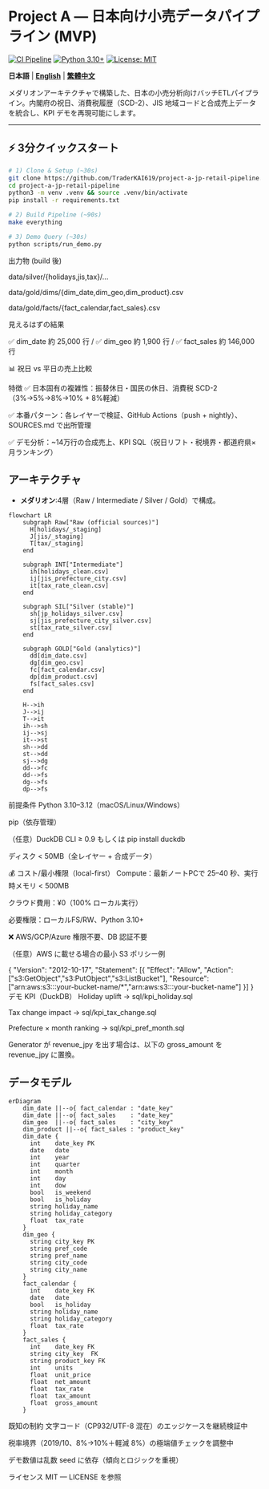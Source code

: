 # Project A — 日本向け小売データパイプライン (MVP)
[![CI Pipeline](https://github.com/TraderKAI619/project-a-jp-retail-pipeline/workflows/CI%20Pipeline/badge.svg)](https://github.com/TraderKAI619/project-a-jp-retail-pipeline/actions)
[![Python 3.10+](https://img.shields.io/badge/python-3.10+-blue.svg)](https://www.python.org/downloads/)
[![License: MIT](https://img.shields.io/badge/License-MIT-yellow.svg)](LICENSE)

**日本語** | [**English**](README.md) | [**繁體中文**](README_zh.md)

メダリオンアーキテクチャで構築した、日本の小売分析向けバッチETLパイプライン。内閣府の祝日、消費税履歴（SCD-2）、JIS 地域コードと合成売上データを統合し、KPI デモを再現可能にします。

---

## ⚡ 3分クイックスタート
```bash
# 1) Clone & Setup (~30s)
git clone https://github.com/TraderKAI619/project-a-jp-retail-pipeline.git
cd project-a-jp-retail-pipeline
python3 -m venv .venv && source .venv/bin/activate
pip install -r requirements.txt

# 2) Build Pipeline (~90s)
make everything

# 3) Demo Query (~30s)
python scripts/run_demo.py
```
出力物 (build 後)

data/silver/{holidays,jis,tax}/...

data/gold/dims/{dim_date,dim_geo,dim_product}.csv

data/gold/facts/{fact_calendar,fact_sales}.csv

見えるはずの結果

✅ dim_date 約 25,000 行 / ✅ dim_geo 約 1,900 行 / ✅ fact_sales 約 146,000 行

📊 祝日 vs 平日の売上比較

特徴
✅ 日本固有の複雑性：振替休日・国民の休日、消費税 SCD-2（3%→5%→8%→10% + 8%軽減）

✅ 本番パターン：各レイヤーで検証、GitHub Actions（push + nightly）、SOURCES.md で出所管理

✅ デモ分析：~14万行の合成売上、KPI SQL（祝日リフト・税境界・都道府県×月ランキング）

## アーキテクチャ
- **メダリオン**:4層（Raw / Intermediate / Silver / Gold）で構成。


```mermaid
flowchart LR
    subgraph Raw["Raw (official sources)"]
      H[holidays/_staging]
      J[jis/_staging]
      T[tax/_staging]
    end

    subgraph INT["Intermediate"]
      ih[holidays_clean.csv]
      ij[jis_prefecture_city.csv]
      it[tax_rate_clean.csv]
    end

    subgraph SIL["Silver (stable)"]
      sh[jp_holidays_silver.csv]
      sj[jis_prefecture_city_silver.csv]
      st[tax_rate_silver.csv]
    end

    subgraph GOLD["Gold (analytics)"]
      dd[dim_date.csv]
      dg[dim_geo.csv]
      fc[fact_calendar.csv]
      dp[dim_product.csv]
      fs[fact_sales.csv]
    end

    H-->ih
    J-->ij
    T-->it
    ih-->sh
    ij-->sj
    it-->st
    sh-->dd
    st-->dd
    sj-->dg
    dd-->fc
    dd-->fs
    dg-->fs
    dp-->fs
```

前提条件
Python 3.10–3.12（macOS/Linux/Windows）

pip（依存管理）

（任意）DuckDB CLI ≥ 0.9 もしくは pip install duckdb

ディスク < 50MB（全レイヤー + 合成データ）

💰 コスト/最小権限（local-first）
Compute：最新ノートPCで 25–40 秒、実行時メモリ < 500MB

クラウド費用：¥0（100% ローカル実行）

必要権限：ローカルFS/RW、Python 3.10+

❌ AWS/GCP/Azure 権限不要、DB 認証不要

（任意）AWS に載せる場合の最小 S3 ポリシー例

{
  "Version": "2012-10-17",
  "Statement": [{
    "Effect": "Allow",
    "Action": ["s3:GetObject","s3:PutObject","s3:ListBucket"],
    "Resource": ["arn:aws:s3:::your-bucket-name/*","arn:aws:s3:::your-bucket-name"]
  }]
}
デモ KPI（DuckDB）
Holiday uplift → sql/kpi_holiday.sql

Tax change impact → sql/kpi_tax_change.sql

Prefecture × month ranking → sql/kpi_pref_month.sql

Generator が revenue_jpy を出す場合は、以下の gross_amount を revenue_jpy に置換。

## データモデル
```mermaid
erDiagram
    dim_date ||--o{ fact_calendar : "date_key"
    dim_date ||--o{ fact_sales    : "date_key"
    dim_geo  ||--o{ fact_sales    : "city_key"
    dim_product ||--o{ fact_sales : "product_key"
    dim_date {
      int    date_key PK
      date   date
      int    year
      int    quarter
      int    month
      int    day
      int    dow
      bool   is_weekend
      bool   is_holiday
      string holiday_name
      string holiday_category
      float  tax_rate
    }
    dim_geo {
      string city_key PK
      string pref_code
      string pref_name
      string city_code
      string city_name
    }
    fact_calendar {
      int    date_key FK
      date   date
      bool   is_holiday
      string holiday_name
      string holiday_category
      float  tax_rate
    }
    fact_sales {
      int    date_key FK
      string city_key  FK
      string product_key FK
      int    units
      float  unit_price
      float  net_amount
      float  tax_rate
      float  tax_amount
      float  gross_amount
    }
```

既知の制約
文字コード（CP932/UTF-8 混在）のエッジケースを継続検証中

税率境界（2019/10、8%→10%＋軽減 8%）の極端値チェックを調整中

デモ数値は乱数 seed に依存（傾向とロジックを重視）

ライセンス
MIT — LICENSE を参照
